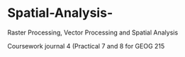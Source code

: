 # Spatial-Analysis-
Raster Processing, Vector Processing and Spatial Analysis

Coursework journal 4 (Practical 7 and 8 for GEOG 215
